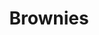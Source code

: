 ---
title: Brownies
tags: ["baking", "dessert"]
imgFile: 'brownies.jpg'
time: 25–30 mins
ingredients:
  - 1 cup melted olivani
  - 3/4 cup cocoa
  - 2 cups sugar
  - 4 eggs
  - 2 tsp vanilla
  - 1 cup unsifted flour
  - 1/2 tsp salt
  - 1 cup (plus a little more) chocolate chunks – a combination of dark and white
method:
  - Preheat oven to 180°C.
  - Grease a 13 x 9 inch baking dish.
  - Add cocoa to melted olivani and stir until well blended.
  - Add sugar and mix. Beat in eggs one at a time.
  - Stir in vanilla, flour and salt. Do not overbeat.
  - Stir in chocolate chunks and spread mixture evenly into dish.
  - Bake for 25–30 minutes or until a wooden pick comes out clean.
  - Allow to cool before serving.
  - Serve with yoghurt or ice cream and berries.
---